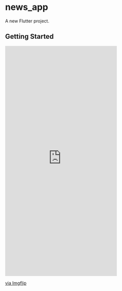 # news_app

A new Flutter project.

## Getting Started

<div style="width:360px;max-width:100%;"><div style="height:0;padding-bottom:205.56%;position:relative;"><iframe width="360" height="740" style="position:absolute;top:0;left:0;width:100%;height:100%;" frameBorder="0" src="https://imgflip.com/embed/6rewfi"></iframe></div><p><a href="https://imgflip.com/gif/6rewfi">via Imgflip</a></p></div>
